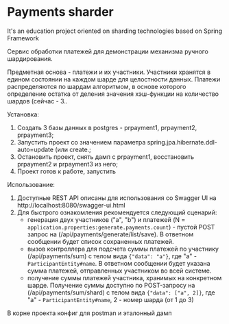 # Payments sharder
It's an education project oriented on sharding technologies based on Spring Framework

Сервис обработки платежей для демонстрации механизма ручного шардирования. 

Предметная основа - платежи и их участники.
Участники хранятся в едином состоянии на каждом шарде для целостности данных. 
Платежи распределяются по шардам алгоритмом, в основе которого определение остатка от деления значения хэш-функции на количество шардов (сейчас - 3..

Установка:
1. Создать 3 базы данных в postgres - prpayment1, prpayment2, prpayment3;
2. Запустить проект со значением параметра spring.jpa.hibernate.ddl-auto=update (или create.;
3. Остановить проект, снять дамп с prpayment1, восстановить prpayment2 и prpayment3 из него;
4. Проект готов к работе, запустить

Использование:
1. Доступные REST API описаны для использования со Swagger UI на http://localhost:8080/swagger-ui.html
2. Для быстрого ознакомления рекомендуется следующий сценарий:
    - генерация двух участников ("a", "b") и платежей (N = `application.properties:generate.payments.count`) - пустой POST запрос на (/api/payments/generate/list/save). В ответном сообщении будет список сохраненных платежей.
    - вызов контроллера для подсчета суммы платежей по участнику (/api/payments/sum) с телом вида `{"data": "a"}`, где "a" - `ParticipantEntity#name`. В ответном сообщении будет указана сумма платежей, отправленных участником во всей системе.
    - получение суммы платежей участника, хранимых на конкретном шарде. Получение суммы доступно по POST-запросу на (/api/payments/sum/shard) с телом вида `{"data": ["a", 2]}`, где "a" - `ParticipantEntity#name`, 2 - номер шарда (от 1 до 3)
    
В корне проекта конфиг для postman и эталонный дамп